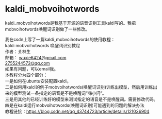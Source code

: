 # kaldi_mobvoihotwords
kaldi_mobvoihotwords是我基于开源的语音识别工具kaldi写的。我把mobvoihotwords唤醒词识别做了一些修改。  
  
我在csdn上写了一篇kaldi_mobvoihotwords的使用教程：      
kaldi mobvoihotwords 唤醒词识别教程  
作者：关林生  
邮箱：
wuxie6424@gmail.com    
2755244572@qq.com  
如果有问题，可以email我。  
本教程分为四个部分：  
一是如何在ubuntu安装配置kaldi。  
二是如何用kaldi的例子mobvoihotwords(唤醒词识别)训练出模型，然后用训练出来的模型测试一条指定的语音是不是唤醒词“嗨小问”。  
三是用其他的已经训练好的模型来测试指定的语音是不是唤醒词。需要修改代码。  
四是在kaldi运行mobvoihotwords(唤醒词识别)可能遇到的问题的解决办法  
教程链接：https://blog.csdn.net/qq_43744723/article/details/121036904  
